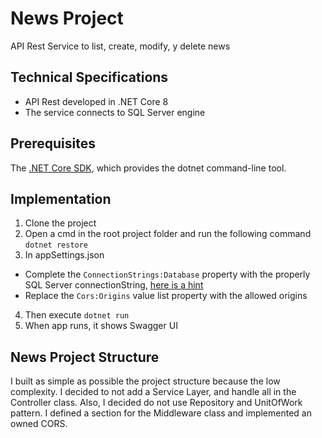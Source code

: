 # News Project
API Rest Service to list, create, modify, y delete news
## Technical Specifications
* API Rest developed in .NET Core 8
* The service connects to SQL Server engine
## Prerequisites
The [.NET Core SDK](https://dotnet.microsoft.com/es-es/download), which provides the dotnet command-line tool.
## Implementation
1. Clone the project
2. Open a cmd in the root project folder and run the following command `dotnet restore`
3. In appSettings.json
- Complete the `ConnectionStrings:Database` property with the properly SQL Server connectionString, [here is a hint](https://www.connectionstrings.com/sql-server/)
- Replace the `Cors:Origins` value list property with the allowed origins
4. Then execute `dotnet run`
5. When app runs, it shows Swagger UI

## News Project Structure
I built as simple as possible the project structure because the low complexity.
I decided to not add a Service Layer, and handle all in the Controller class.
Also, I decided do not use Repository and UnitOfWork pattern.
I defined a section for the Middleware class and implemented an owned CORS.
